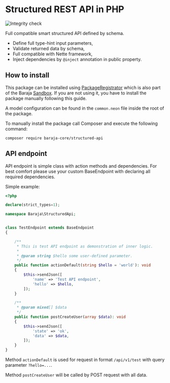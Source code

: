 Structured REST API in PHP
==========================

![Integrity check](https://github.com/baraja-core/structured-api/workflows/Integrity%20check/badge.svg)

Full compatible smart structured API defined by schema.

- Define full type-hint input parameters,
- Validate returned data by schema,
- Full compatible with Nette framework,
- Inject dependencies by `@inject` annotation in public property.

How to install
--------------

This package can be installed using [PackageRegistrator](https://github.com/baraja-core/package-manager) which is also part of the Baraja [Sandbox](https://github.com/baraja-core/sandbox). If you are not using it, you have to install the package manually following this guide.

A model configuration can be found in the `common.neon` file inside the root of the package.

To manually install the package call Composer and execute the following command:

```shell
composer require baraja-core/structured-api
```

API endpoint
------------

API endpoint is simple class with action methods and dependencies. For best comfort please use your custom BaseEndpoint with declaring all required dependencies.

Simple example:

```php
<?php

declare(strict_types=1);

namespace Baraja\StructuredApi;


class TestEndpoint extends BaseEndpoint
{

	/**
	 * This is test API endpoint as demonstration of inner logic.
	 *
	 * @param string $hello some user-defined parameter.
	 */
	public function actionDefault(string $hello = 'world'): void
	{
		$this->sendJson([
			'name' => 'Test API endpoint',
			'hello' => $hello,
		]);
	}

	/**
	 * @param mixed[] $data
	 */
	public function postCreateUser(array $data): void
	{
		$this->sendJson([
			'state' => 'ok',
			'data' => $data,
		]);
	}
}
```

Method `actionDefault` is used for request in format `/api/v1/test` with query parameter `?hello=...`.

Method `postCreateUser` will be called by POST request with all data.
